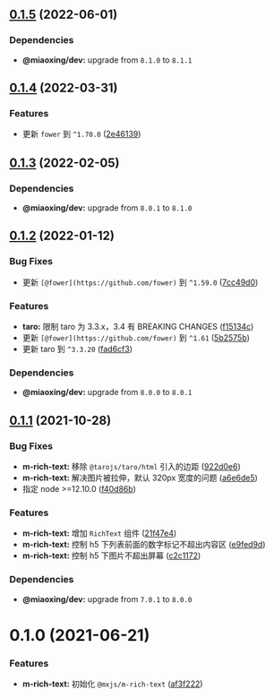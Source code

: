 ## [0.1.5](https://github.com/miaoxing/mxjs-m-rich-text/compare/v0.1.4...v0.1.5) (2022-06-01)





### Dependencies

* **@miaoxing/dev:** upgrade from `8.1.0` to `8.1.1`

## [0.1.4](https://github.com/miaoxing/mxjs-m-rich-text/compare/v0.1.3...v0.1.4) (2022-03-31)


### Features

* 更新 `fower` 到 `^1.70.0` ([2e46139](https://github.com/miaoxing/mxjs-m-rich-text/commit/2e461392a5c21b546ca037598a935e19192ee62e))

## [0.1.3](https://github.com/miaoxing/mxjs-m-rich-text/compare/v0.1.2...v0.1.3) (2022-02-05)





### Dependencies

* **@miaoxing/dev:** upgrade from `8.0.1` to `8.1.0`

## [0.1.2](https://github.com/miaoxing/mxjs-m-rich-text/compare/v0.1.1...v0.1.2) (2022-01-12)


### Bug Fixes

* 更新 `[@fower](https://github.com/fower)` 到 `^1.59.0` ([7cc49d0](https://github.com/miaoxing/mxjs-m-rich-text/commit/7cc49d03563e3d94baa7ca4464ceaf6a61f2a2df))


### Features

* **taro:** 限制 taro 为 3.3.x，3.4 有 BREAKING CHANGES ([f15134c](https://github.com/miaoxing/mxjs-m-rich-text/commit/f15134c74aafc133525193b861eae35558abdd60))
* 更新 `[@fower](https://github.com/fower)` 到 `^1.61` ([5b2575b](https://github.com/miaoxing/mxjs-m-rich-text/commit/5b2575b2643a49a89be21260914a4be2b05ca3aa))
* 更新 taro 到 `^3.3.20` ([fad6cf3](https://github.com/miaoxing/mxjs-m-rich-text/commit/fad6cf33cfa7ab3fde79879995d2150c4a06d73c))





### Dependencies

* **@miaoxing/dev:** upgrade from `8.0.0` to `8.0.1`

## [0.1.1](https://github.com/miaoxing/mxjs-m-rich-text/compare/v0.1.0...v0.1.1) (2021-10-28)


### Bug Fixes

* **m-rich-text:** 移除 `@tarojs/taro/html` 引入的边距 ([922d0e6](https://github.com/miaoxing/mxjs-m-rich-text/commit/922d0e6997a0933a1e92823c9d2e95eb94befa37))
* **m-rich-text:** 解决图片被拉伸，默认 320px 宽度的问题 ([a6e6de5](https://github.com/miaoxing/mxjs-m-rich-text/commit/a6e6de52a96552198168721d916a525e4dd966a4))
* 指定 node >=12.10.0 ([f40d86b](https://github.com/miaoxing/mxjs-m-rich-text/commit/f40d86b865c40b3dfd2556f6f639c40b23d0dfbb))


### Features

* **m-rich-text:** 增加 `RichText` 组件 ([21f47e4](https://github.com/miaoxing/mxjs-m-rich-text/commit/21f47e494bd07d4f2b267d9b7216ea1c21b833d6))
* **m-rich-text:** 控制 h5 下列表前面的数字标记不超出内容区 ([e9fed9d](https://github.com/miaoxing/mxjs-m-rich-text/commit/e9fed9d1e0a47ec7943cc5fd22f4e1e34df014bc))
* **m-rich-text:** 控制 h5 下图片不超出屏幕 ([c2c1172](https://github.com/miaoxing/mxjs-m-rich-text/commit/c2c117205b56bce038cb9b1c9ab68ca4fd3f86f4))





### Dependencies

* **@miaoxing/dev:** upgrade from `7.0.1` to `8.0.0`

# 0.1.0 (2021-06-21)


### Features

* **m-rich-text:** 初始化 `@mxjs/m-rich-text` ([af3f222](https://github.com/miaoxing/mxjs-m-rich-text/commit/af3f22217c27babaa208d9fb4e8269faed4a638d))

